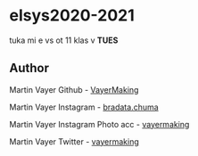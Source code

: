 # elsys2020-2021


tuka mi e vs ot 11 klas v **TUES**


## Author

Martin Vayer Github - [VayerMaking](https://github.com/VayerMaking)

Martin Vayer Instagram - [bradata.chuma](https://instagram.com/bradata.chuma)

Martin Vayer Instagram Photo acc - [vayermaking](https://instagram.com/vayermaking)

Martin Vayer Twitter - [vayermaking](https://twitter.com/vayermaking)
